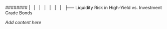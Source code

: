 ######## |   |   |   |   |   |   |   ├── Liquidity Risk in High-Yield vs. Investment Grade Bonds

*Add content here*